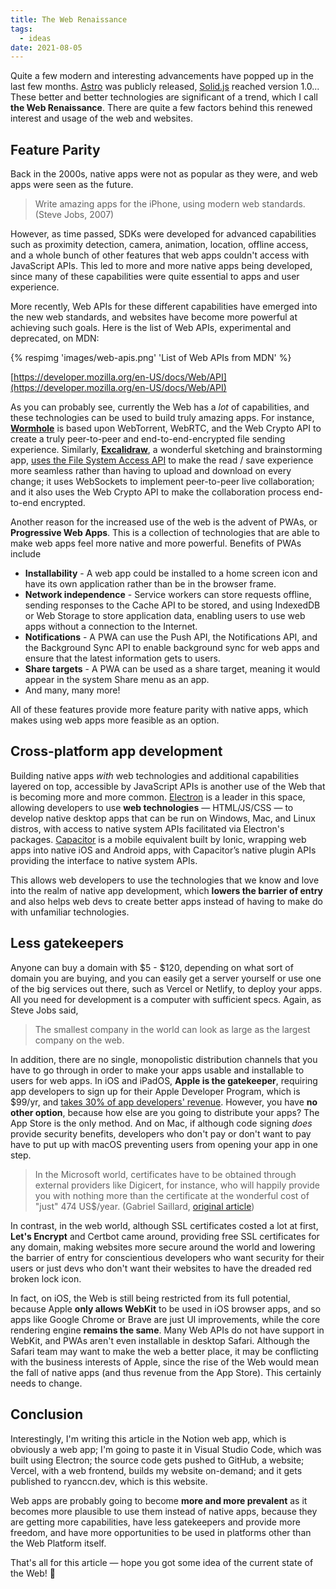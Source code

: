 ```yaml
---
title: The Web Renaissance
tags:
  - ideas
date: 2021-08-05
---
```


Quite a few modern and interesting advancements have popped up in the last few months. [Astro](https://astro.build/) was publicly released, [Solid.js](https://www.solidjs.com/) reached version 1.0... These better and better technologies are significant of a trend, which I call **the Web Renaissance**. There are quite a few factors behind this renewed interest and usage of the web and websites.

## Feature Parity

Back in the 2000s, native apps were not as popular as they were, and web apps were seen as the future.

> Write amazing apps for the iPhone, using modern web standards. (Steve Jobs, 2007)

However, as time passed, SDKs were developed for advanced capabilities such as proximity detection, camera, animation, location, offline access, and a whole bunch of other features that web apps couldn't access with JavaScript APIs. This led to more and more native apps being developed, since many of these capabilities were quite essential to apps and user experience.

More recently, Web APIs for these different capabilities have emerged into the new web standards, and websites have become more powerful at achieving such goals. Here is the list of Web APIs, experimental and deprecated, on MDN:

{% respimg 'images/web-apis.png' 'List of Web APIs from MDN' %}

[https://developer.mozilla.org/en-US/docs/Web/API](https://developer.mozilla.org/en-US/docs/Web/API)

As you can probably see, currently the Web has a _lot_ of capabilities, and these technologies can be used to build truly amazing apps. For instance, [**Wormhole**](https://wormhole.app) is based upon WebTorrent, WebRTC, and the Web Crypto API to create a truly peer-to-peer and end-to-end-encrypted file sending experience. Similarly, [**Excalidraw**](https://excalidraw.com), a wonderful sketching and brainstorming app, [uses the File System Access API](https://blog.excalidraw.com/browser-fs-access/) to make the read / save experience more seamless rather than having to upload and download on every change; it uses WebSockets to implement peer-to-peer live collaboration; and it also uses the Web Crypto API to make the collaboration process end-to-end encrypted.

Another reason for the increased use of the web is the advent of PWAs, or **Progressive Web Apps**. This is a collection of technologies that are able to make web apps feel more native and more powerful. Benefits of PWAs include

- **Installability** - A web app could be installed to a home screen icon and have its own application rather than be in the browser frame.
- **Network independence** - Service workers can store requests offline, sending responses to the Cache API to be stored, and using IndexedDB or Web Storage to store application data, enabling users to use web apps without a connection to the Internet.
- **Notifications** - A PWA can use the Push API, the Notifications API, and the Background Sync API to enable background sync for web apps and ensure that the latest information gets to users.
- **Share targets** - A PWA can be used as a share target, meaning it would appear in the system Share menu as an app.
- And many, many more!

All of these features provide more feature parity with native apps, which makes using web apps more feasible as an option.

## Cross-platform app development

Building native apps _with_ web technologies and additional capabilities layered on top, accessible by JavaScript APIs is another use of the Web that is becoming more and more common. [Electron](https://www.electronjs.org/) is a leader in this space, allowing developers to use **web technologies** — HTML/JS/CSS — to develop native desktop apps that can be run on Windows, Mac, and Linux distros, with access to native system APIs facilitated via Electron's packages. [Capacitor](https://capacitorjs.com/) is a mobile equivalent built by Ionic, wrapping web apps into native iOS and Android apps, with Capacitor’s native plugin APIs providing the interface to native system APIs.

This allows web developers to use the technologies that we know and love into the realm of native app development, which **lowers the barrier of entry** and also helps web devs to create better apps instead of having to make do with unfamiliar technologies.

## Less gatekeepers

Anyone can buy a domain with $5 - $120, depending on what sort of domain you are buying, and you can easily get a server yourself or use one of the big services out there, such as Vercel or Netlify, to deploy your apps. All you need for development is a computer with sufficient specs. Again, as Steve Jobs said,

> The smallest company in the world can look as large as the largest company on the web.

In addition, there are no single, monopolistic distribution channels that you have to go through in order to make your apps usable and installable to users for web apps. In iOS and iPadOS, **Apple is the gatekeeper**, requiring app developers to sign up for their Apple Developer Program, which is $99/yr, and [takes 30% of app developers' revenue](https://ia.net/topics/monopolies-apple-and-epic). However, you have **no other option**, because how else are you going to distribute your apps? The App Store is the only method. And on Mac, if although code signing _does_ provide security benefits, developers who don't pay or don't want to pay have to put up with macOS preventing users from opening your app in one step.

> In the Microsoft world, certificates have to be obtained through external providers like Digicert, for instance, who will happily provide you with nothing more than the certificate at the wonderful cost of "just" 474 US$/year. (Gabriel Saillard, [original article](https://gaby.dev/posts/code-signing))

In contrast, in the web world, although SSL certificates costed a lot at first, **Let's Encrypt** and Certbot came around, providing free SSL certificates for any domain, making websites more secure around the world and lowering the barrier of entry for conscientious developers who want security for their users or just devs who don't want their websites to have the dreaded red broken lock icon.

In fact, on iOS, the Web is still being restricted from its full potential, because Apple **only allows WebKit** to be used in iOS browser apps, and so apps like Google Chrome or Brave are just UI improvements, while the core rendering engine **remains the same**. Many Web APIs do not have support in WebKit, and PWAs aren't even installable in desktop Safari. Although the Safari team may want to make the web a better place, it may be conflicting with the business interests of Apple, since the rise of the Web would mean the fall of native apps (and thus revenue from the App Store). This certainly needs to change.

## Conclusion

Interestingly, I'm writing this article in the Notion web app, which is obviously a web app; I'm going to paste it in Visual Studio Code, which was built using Electron; the source code gets pushed to GitHub, a website; Vercel, with a web frontend, builds my website on-demand; and it gets published to ryanccn.dev, which is this website.

Web apps are probably going to become **more and more prevalent** as it becomes more plausible to use them instead of native apps, because they are getting more capabilities, have less gatekeepers and provide more freedom, and have more opportunities to be used in platforms other than the Web Platform itself.

That's all for this article — hope you got some idea of the current state of the Web! 👋
